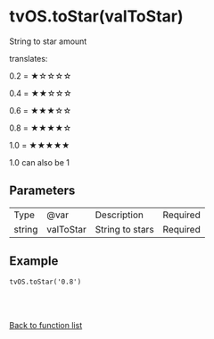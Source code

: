 # tvOS.toStar(valToStar)

String to star amount

translates:

0.2 = ★☆☆☆☆

0.4 = ★★☆☆☆

0.6 = ★★★☆☆

0.8 = ★★★★☆

1.0 = ★★★★★

1.0 can also be 1

## Parameters

<table><tr><td>Type</td><td>@var</td><td>Description</td><td>Required</td></tr><tr><td>string</td><td>valToStar</td><td>String to stars</td><td>Required</td></tr></table>

## Example

    tvOS.toStar('0.8')


<br><br>

[Back to function list](https://github.com/wdg/tvOS.js/wiki/tvOS.js-Function-list)